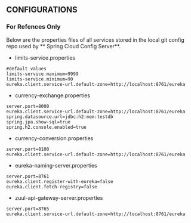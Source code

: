 ## CONFIGURATIONS

### For Refences Only

Below are the properties files of all services stored in the local git config repo used by ** Spring Cloud Config Server**.

- limits-service.properties
```properties
#default values
limits-service.maximum=9999
limits-service.minimum=90
eureka.client.service-url.default-zone=http://localhost:8761/eureka
```

- currency-exchange.properties
```properties
server.port=8000
eureka.client.service-url.default-zone=http://localhost:8761/eureka
spring.datasource.url=jdbc:h2:mem:testdb
spring.jpa.show-sql=true
spring.h2.console.enabled=true
```

- currency-conversion.properties
```properties
server.port=8100
eureka.client.service-url.default-zone=http://localhost:8761/eureka
```

- eureka-naming-server.properties
```properties
server.port=8761
eureka.client.register-with-eureka=false
eureka.client.fetch-registry=false
```

- zuul-api-gateway-server.properties
```properties
server.port=8765
eureka.client.service-url.default-zone=http://localhost:8761/eureka
```

